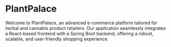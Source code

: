 # PlantPalace
Welcome to PlantPalace, an advanced e-commerce platform tailored for herbal and cannabis product retailers. Our application seamlessly integrates a React-based frontend with a Spring Boot backend, offering a robust, scalable, and user-friendly shopping experience.
